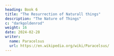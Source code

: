 ```yaml
---
heading: Book 6
title: "The Resurrection of Naturall things"
description: "The Nature of Things"
c: "darkgoldenrod"
weight: 16
date: 2024-02-28
writer:
  name: Paracelsus
  url: https://en.wikipedia.org/wiki/Paracelsus/
---
```

